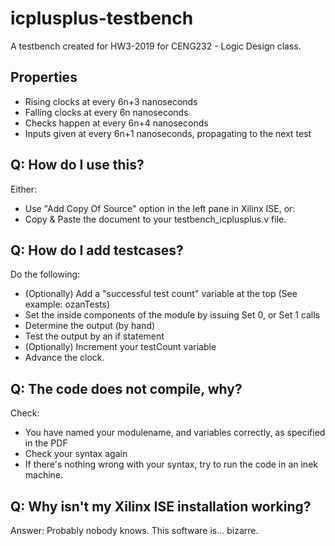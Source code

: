 # icplusplus-testbench
A testbench created for HW3-2019 for CENG232 - Logic Design class.

## Properties
+ Rising clocks at every 6n+3 nanoseconds
+ Falling clocks at every 6n nanoseconds
+ Checks happen at every 6n+4 nanoseconds
+ Inputs given at every 6n+1 nanoseconds, propagating to the next test

## Q: How do I use this?
Either:
+ Use "Add Copy Of Source" option in the left pane in Xilinx ISE, or:
+ Copy & Paste the document to your testbench_icplusplus.v file.

## Q: How do I add testcases?
Do the following:
+ (Optionally) Add a "successful test count" variable at the top (See example: ozanTests)
+ Set the inside components of the module by issuing Set 0, or Set 1 calls
+ Determine the output (by hand)
+ Test the output by an if statement
+ (Optionally) Increment your testCount variable
+ Advance the clock.


## Q: The code does not compile, why?
Check:
+ You have named your modulename, and variables correctly, as specified in the PDF
+ Check your syntax again
+ If there's nothing wrong with your syntax, try to run the code in an inek machine.

## Q: Why isn't my Xilinx ISE installation working?
Answer: Probably nobody knows. This software is... bizarre.

